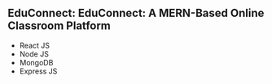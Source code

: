 <h2>EduConnect: EduConnect: A MERN-Based Online Classroom Platform</h2>
<p><ul>
  <li>React JS</li>
  <li>Node JS</li>
  <li>MongoDB</li>
  <li>Express JS</li>
</ul></p>
